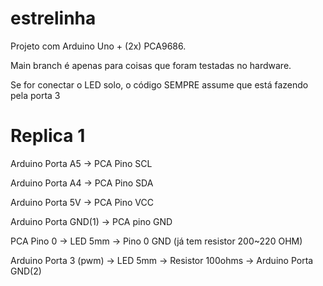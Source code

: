 # estrelinha

Projeto com Arduino Uno + (2x) PCA9686.

Main branch é apenas para coisas que foram testadas no hardware.

Se for conectar o LED solo, o código SEMPRE assume que está fazendo pela porta 3

# Replica 1 

Arduino Porta A5 -> PCA Pino SCL

Arduino Porta A4 -> PCA Pino SDA

Arduino Porta 5V -> PCA Pino VCC

Arduino Porta GND(1) -> PCA pino GND

PCA Pino 0 -> LED 5mm -> Pino 0 GND (já tem resistor 200~220 OHM)

Arduino Porta 3 (pwm) -> LED 5mm -> Resistor 100ohms -> Arduino Porta GND(2)


